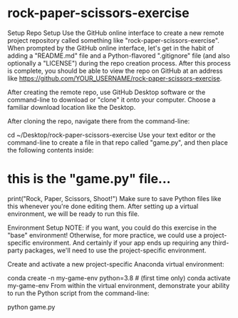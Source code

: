 # rock-paper-scissors-exercise
Setup
Repo Setup
Use the GitHub online interface to create a new remote project repository called something like "rock-paper-scissors-exercise". When prompted by the GitHub online interface, let's get in the habit of adding a "README.md" file and a Python-flavored ".gitignore" file (and also optionally a "LICENSE") during the repo creation process. After this process is complete, you should be able to view the repo on GitHub at an address like https://github.com/YOUR_USERNAME/rock-paper-scissors-exercise.

After creating the remote repo, use GitHub Desktop software or the command-line to download or "clone" it onto your computer. Choose a familiar download location like the Desktop.

After cloning the repo, navigate there from the command-line:

cd ~/Desktop/rock-paper-scissors-exercise
Use your text editor or the command-line to create a file in that repo called "game.py", and then place the following contents inside:

# this is the "game.py" file...

print("Rock, Paper, Scissors, Shoot!")
Make sure to save Python files like this whenever you're done editing them. After setting up a virtual environment, we will be ready to run this file.

Environment Setup
NOTE: if you want, you could do this exercise in the "base" environment! Otherwise, for more practice, we could use a project-specific environment. And certainly if your app ends up requiring any third-party packages, we'll need to use the project-specific environment.

Create and activate a new project-specific Anaconda virtual environment:

conda create -n my-game-env python=3.8 # (first time only)
conda activate my-game-env
From within the virtual environment, demonstrate your ability to run the Python script from the command-line:

python game.py